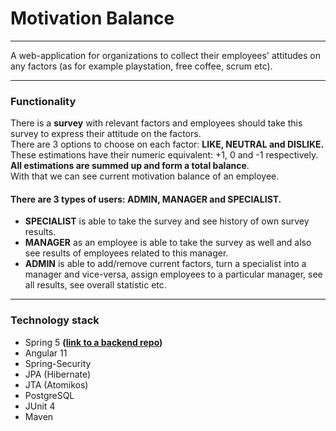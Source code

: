 # Motivation Balance

---

A web-application for organizations to collect their employees' attitudes on any factors (as for example playstation, free coffee, scrum etc).

---

### Functionality
There is a **survey** with relevant factors and employees should take this survey to express their attitude on the factors.  
There are 3 options to choose on each factor: **LIKE, NEUTRAL and DISLIKE.**  
These estimations have their numeric equivalent: +1, 0 and -1 respectively.  
**All estimations are summed up and form a total balance**.  
With that we can see current motivation balance of an employee.

#### There are 3 types of users: ADMIN, MANAGER and SPECIALIST.
- **SPECIALIST** is able to take the survey and see history of own survey results.
- **MANAGER** as an employee is able to take the survey as well and also see results of employees related to this manager.
- **ADMIN**  is able to add/remove current factors, turn a specialist into a manager and vice-versa, assign employees to a particular manager, see all results, see overall statistic etc.
---

### Technology stack
* Spring 5 **([link to a backend repo](https://github.com/Bases16/motivation-balance))**
* Angular 11
* Spring-Security
* JPA (Hibernate)
* JTA (Atomikos)
* PostgreSQL
* JUnit 4
* Maven
